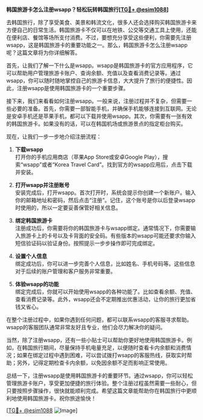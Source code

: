 **韩国旅游卡怎么注册wsapp？轻松玩转韩国旅行[[TG💪+ @esim1088](https://t.me/s/esim1088)]**

去韩国旅行，除了享受美食、美景和韩流文化，很多人还会选择购买韩国旅游卡来方便自己的日常生活。韩国旅游卡不仅可以在地铁、公交等交通工具上使用，还能在便利店、餐馆等场所支付消费。不过，要想充分享受这些便利，你需要先注册wsapp，这是韩国旅游卡的重要功能之一。那么，韩国旅游卡怎么注册wsapp呢？这篇文章将为你详细解答。

首先，让我们了解一下什么是wsapp。wsapp是韩国旅游卡的官方应用程序，它可以帮助用户管理旅游卡账户、查询余额、充值以及查看消费记录等。通过wsapp，你可以随时随地掌控自己的旅游卡信息，大大提升了旅行的便捷性。因此，注册wsapp是使用韩国旅游卡的一个重要步骤。

接下来，我们来看看如何注册wsapp。一般来说，注册过程并不复杂，但需要一些必要的准备。首先，你需要一部智能手机，并确保手机能够连接到互联网。无论是安卓手机还是苹果手机，都可以下载并使用wsapp。其次，你需要有一张有效的韩国旅游卡。如果没有的话，可以在韩国机场或旅游景点的指定柜台购买。

现在，让我们一步一步地介绍注册流程：

1. **下载wsapp**  
   打开你的手机应用商店（苹果App Store或安卓Google Play），搜索“wsapp”或者“Korea Travel Card”。找到官方的wsapp应用后，点击下载并安装。

2. **打开wsapp并注册账号**  
   安装完成后，打开wsapp。首次打开时，系统会提示你创建一个新账户。输入你的邮箱地址和密码，然后点击“注册”。记住，这个账号是你以后登录wsapp时使用的，所以一定要妥善保管好相关信息。

3. **绑定韩国旅游卡**  
   注册成功后，你需要将你的韩国旅游卡与wsapp绑定。通常情况下，你需要输入旅游卡上的卡号以及卡背面的安全码。有些版本的wsapp可能还要求你输入短信验证码以验证身份。按照提示一步步操作即可完成绑定。

4. **设置个人信息**  
   绑定成功后，你可以进一步完善个人信息，比如姓名、手机号码等。这些信息对于后续的账户管理和客户服务非常重要。

5. **体验wsapp的功能**  
   绑定完成后，你就可以开始使用wsapp的各种功能了。比如查看余额、充值、查看消费记录等。此外，wsapp还会不定期推出优惠活动，让你的旅行更加省钱又省心。

在整个注册过程中，如果你遇到任何问题，都可以联系wsapp的客服寻求帮助。wsapp的客服团队通常非常友好且专业，他们会尽力解决你的疑问。

当然，除了注册wsapp，还有一些小贴士可以帮助你更好地使用韩国旅游卡。例如，在韩国旅行期间，尽量保持手机电量充足，以便随时查看卡内余额和消费情况；如果在绑定过程中遇到困难，可以尝试拨打wsapp的客服热线，获取实时帮助；另外，记得定期检查卡内余额，以免因余额不足而影响正常使用。

总结一下，注册wsapp是使用韩国旅游卡的重要环节。通过wsapp，你可以轻松管理旅游卡账户，享受更加便捷的旅行体验。整个注册过程虽然需要一些耐心，但只要按照步骤操作，很快就能顺利完成。希望这篇文章能帮助你在韩国旅行中更顺利地使用韩国旅游卡。祝你旅途愉快！

[[TG💪+ @esim1088](https://t.me/s/esim1088) ![Image](https://i.postimg.cc/4NQfJmqS/Snipaste-2025-05-13-00-14-12.png)]